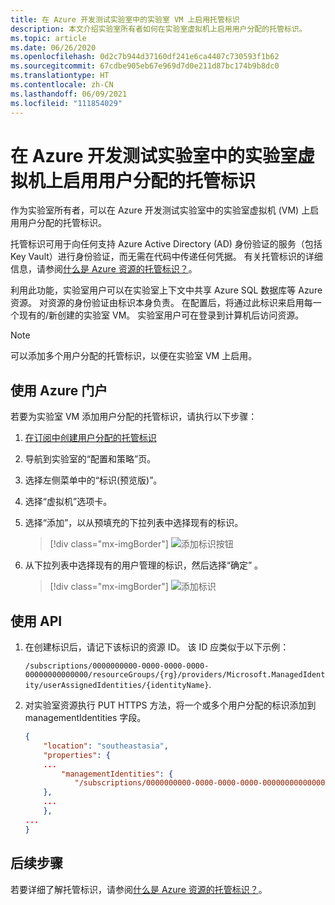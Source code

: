 ```yaml
---
title: 在 Azure 开发测试实验室中的实验室 VM 上启用托管标识
description: 本文介绍实验室所有者如何在实验室虚拟机上启用用户分配的托管标识。
ms.topic: article
ms.date: 06/26/2020
ms.openlocfilehash: 0d2c7b944d37160df241e6ca4407c730593f1b62
ms.sourcegitcommit: 67cdbe905eb67e969d7d0e211d87bc174b9b8dc0
ms.translationtype: HT
ms.contentlocale: zh-CN
ms.lasthandoff: 06/09/2021
ms.locfileid: "111854029"
---
```

# <a name="enable-user-assigned-managed-identities-on-lab-virtual-machines-in-azure-devtest-labs"></a>在 Azure 开发测试实验室中的实验室虚拟机上启用用户分配的托管标识
作为实验室所有者，可以在 Azure 开发测试实验室中的实验室虚拟机 (VM) 上启用用户分配的托管标识。

托管标识可用于向任何支持 Azure Active Directory (AD) 身份验证的服务（包括 Key Vault）进行身份验证，而无需在代码中传递任何凭据。 有关托管标识的详细信息，请参阅[什么是 Azure 资源的托管标识？](../active-directory/managed-identities-azure-resources/overview.md)。

利用此功能，实验室用户可以在实验室上下文中共享 Azure SQL 数据库等 Azure 资源。 对资源的身份验证由标识本身负责。 在配置后，将通过此标识来启用每一个现有的/新创建的实验室 VM。 实验室用户可在登录到计算机后访问资源。

> [!NOTE]
> 可以添加多个用户分配的托管标识，以便在实验室 VM 上启用。

## <a name="use-azure-portal"></a>使用 Azure 门户
若要为实验室 VM 添加用户分配的托管标识，请执行以下步骤：

1. [在订阅中创建用户分配的托管标识](../active-directory/managed-identities-azure-resources/how-to-manage-ua-identity-portal.md#create-a-user-assigned-managed-identity)
1. 导航到实验室的“配置和策略”页。
1. 选择左侧菜单中的“标识(预览版)”。
1. 选择“虚拟机”选项卡。
1. 选择“添加”，以从预填充的下拉列表中选择现有的标识。 

    > [!div class="mx-imgBorder"]
    > ![添加标识按钮](./media/enable-managed-identities-lab-vms/add-identity-button.png)
1. 从下拉列表中选择现有的用户管理的标识，然后选择“确定” 。 

    > [!div class="mx-imgBorder"]
    > ![添加标识](./media/enable-managed-identities-lab-vms/add-identity.png)

## <a name="use-api"></a>使用 API

1.  在创建标识后，请记下该标识的资源 ID。 该 ID 应类似于以下示例： 

    `/subscriptions/0000000000-0000-0000-0000-00000000000000/resourceGroups/{rg}/providers/Microsoft.ManagedIdentity/userAssignedIdentities/{identityName}`.
    
2. 对实验室资源执行 PUT HTTPS 方法，将一个或多个用户分配的标识添加到 managementIdentities 字段。


    ```json
    {
        "location": "southeastasia",
        "properties": {
        ...
            "managementIdentities": {
               "/subscriptions/0000000000-0000-0000-0000-00000000000000/resourceGroups/{rg}/providers/Microsoft.ManagedIdentity/userAssignedIdentities/{identityName}": {}
        },
        ...
        },
    ...
    }
    ```

## <a name="next-steps"></a>后续步骤
若要详细了解托管标识，请参阅[什么是 Azure 资源的托管标识？](../active-directory/managed-identities-azure-resources/overview.md)。







